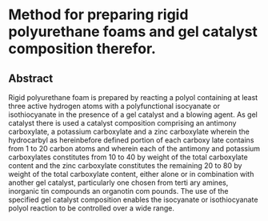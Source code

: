 # Method for preparing rigid polyurethane foams and gel catalyst composition therefor.

## Abstract
Rigid polyurethane foam is prepared by reacting a polyol containing at least three active hydrogen atoms with a polyfunctional isocyanate or isothiocyanate in the presence of a gel catalyst and a blowing agent. As gel catalyst there is used a catalyst composition comprising an antimony carboxylate, a potassium carboxylate and a zinc carboxylate wherein the hydrocarbyl as hereinbefore defined portion of each carboxy late contains from 1 to 20 carbon atoms and wherein each of the antimony and potassium carboxylates constitutes from 10 to 40 by weight of the total carboxylate content and the zinc carboxylate constitutes the remaining 20 to 80 by weight of the total carboxylate content, either alone or in combination with another gel catalyst, particularly one chosen from terti ary amines, inorganic tin compounds an organotin com pounds. The use of the specified gel catalyst composition enables the isocyanate or isothiocyanate polyol reaction to be controlled over a wide range.